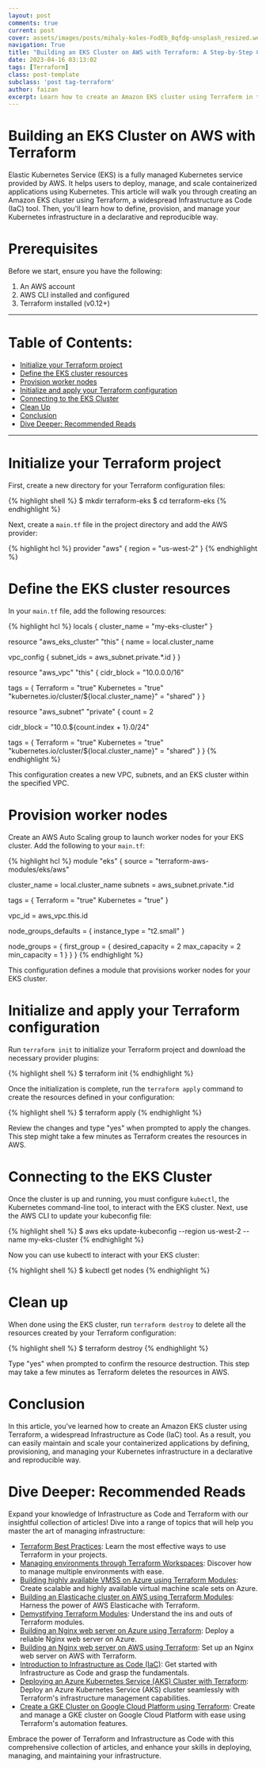 ```yaml
---
layout: post
comments: true
current: post
cover: assets/images/posts/mihaly-koles-FodEb_8qfdg-unsplash_resized.webp
navigation: True
title: "Building an EKS Cluster on AWS with Terraform: A Step-by-Step Guide"
date: 2023-04-16 03:13:02
tags: [Terraform]
class: post-template
subclass: 'post tag-terraform'
author: faizan
excerpt: Learn how to create an Amazon EKS cluster using Terraform in this comprehensive, step-by-step tutorial with real-world code examples.
---
```


# Building an EKS Cluster on AWS with Terraform

Elastic Kubernetes Service (EKS) is a fully managed Kubernetes service provided by AWS. It helps users to deploy, manage, and scale containerized applications using Kubernetes. This article will walk you through creating an Amazon EKS cluster using Terraform, a widespread Infrastructure as Code (IaC) tool. Then, you'll learn how to define, provision, and manage your Kubernetes infrastructure in a declarative and reproducible way.

# Prerequisites

Before we start, ensure you have the following:

1. An AWS account
2. AWS CLI installed and configured
3. Terraform installed (v0.12+)

***
# Table of Contents:

* [Initialize your Terraform project](#initialize-your-terraform-project)
* [Define the EKS cluster resources](#define-the-eks-cluster-resources)
* [Provision worker nodes](#provision-worker-nodes)
* [Initialize and apply your Terraform configuration](#initialize-and-apply-your-terraform-configuration)
* [Connecting to the EKS Cluster](#connecting-to-the-eks-cluster)
* [Clean Up](#clean-up)
* [Conclusion](#conclusion)
* [Dive Deeper: Recommended Reads](#dive-deeper-recommended-reads)

***

# Initialize your Terraform project

First, create a new directory for your Terraform configuration files:

{% highlight shell %}
$ mkdir terraform-eks
$ cd terraform-eks
{% endhighlight %}

Next, create a `main.tf` file in the project directory and add the AWS provider:

{% highlight hcl %}
provider "aws" {
  region = "us-west-2"
}
{% endhighlight %}

# Define the EKS cluster resources

In your `main.tf` file, add the following resources:

{% highlight hcl %}
locals {
  cluster_name = "my-eks-cluster"
}

resource "aws_eks_cluster" "this" {
  name = local.cluster_name

  vpc_config {
    subnet_ids = aws_subnet.private.*.id
  }
}

resource "aws_vpc" "this" {
  cidr_block = "10.0.0.0/16"

  tags = {
    Terraform = "true"
    Kubernetes = "true"
    "kubernetes.io/cluster/${local.cluster_name}" = "shared"
  }
}

resource "aws_subnet" "private" {
  count = 2

  cidr_block = "10.0.${count.index + 1}.0/24"

  tags = {
    Terraform = "true"
    Kubernetes = "true"
    "kubernetes.io/cluster/${local.cluster_name}" = "shared"
  }
}
{% endhighlight %}

This configuration creates a new VPC, subnets, and an EKS cluster within the specified VPC.

# Provision worker nodes

Create an AWS Auto Scaling group to launch worker nodes for your EKS cluster. Add the following to your `main.tf`:

{% highlight hcl %}
module "eks" {
  source = "terraform-aws-modules/eks/aws"

  cluster_name = local.cluster_name
  subnets      = aws_subnet.private.*.id

  tags = {
    Terraform = "true"
    Kubernetes = "true"
  }

  vpc_id = aws_vpc.this.id

  node_groups_defaults = {
    instance_type = "t2.small"
  }

  node_groups = {
    first_group = {
      desired_capacity = 2
      max_capacity     = 2
      min_capacity     = 1
    }
  }
}
{% endhighlight %}

This configuration defines a module that provisions worker nodes for your EKS cluster.

# Initialize and apply your Terraform configuration

Run `terraform init` to initialize your Terraform project and download the necessary provider plugins:

{% highlight shell %}
$ terraform init
{% endhighlight %}

Once the initialization is complete, run the `terraform apply` command to create the resources defined in your configuration:

{% highlight shell %}
$ terraform apply
{% endhighlight %}

Review the changes and type "yes" when prompted to apply the changes. This step might take a few minutes as Terraform creates the resources in AWS.

# Connecting to the EKS Cluster

Once the cluster is up and running, you must configure `kubectl`, the Kubernetes command-line tool, to interact with the EKS cluster. Next, use the AWS CLI to update your kubeconfig file:

{% highlight shell %}
$ aws eks update-kubeconfig --region us-west-2 --name my-eks-cluster
{% endhighlight %}

Now you can use kubectl to interact with your EKS cluster:

{% highlight shell %}
$ kubectl get nodes
{% endhighlight %}

# Clean up

When done using the EKS cluster, run `terraform destroy` to delete all the resources created by your Terraform configuration:

{% highlight shell %}
$ terraform destroy
{% endhighlight %}

Type "yes" when prompted to confirm the resource destruction. This step may take a few minutes as Terraform deletes the resources in AWS.

# Conclusion

In this article, you've learned how to create an Amazon EKS cluster using Terraform, a widespread Infrastructure as Code (IaC) tool. As a result, you can easily maintain and scale your containerized applications by defining, provisioning, and managing your Kubernetes infrastructure in a declarative and reproducible way.

# Dive Deeper: Recommended Reads

Expand your knowledge of Infrastructure as Code and Terraform with our insightful collection of articles! Dive into a range of topics that will help you master the art of managing infrastructure:

* [Terraform Best Practices](/terraform-best-practices): Learn the most effective ways to use Terraform in your projects.
* [Managing environments through Terraform Workspaces](/managing-environments-through-terraform-workspaces): Discover how to manage multiple environments with ease.
* [Building highly available VMSS on Azure using Terraform Modules](/building-highly-available-vmss-on-azure-using-terraform-modules): Create scalable and highly available virtual machine scale sets on Azure.
* [Building an Elasticache cluster on AWS using Terraform Modules](/building-an-elasticache-cluster-on-aws-using-terraform-modules): Harness the power of AWS Elasticache with Terraform.
* [Demystifying Terraform Modules](/demystifying-terraform-modules): Understand the ins and outs of Terraform modules.
* [Building an Nginx web server on Azure using Terraform](/building-an-nginx-webserver-on-azure-using-terraform): Deploy a reliable Nginx web server on Azure.
* [Building an Nginx web server on AWS using Terraform](/building-an-nginx-webserver-on-aws-using-terraform): Set up an Nginx web server on AWS with Terraform.
* [Introduction to Infrastructure as Code (IaC)](/introduction-to-infrastructure-as-code): Get started with Infrastructure as Code and grasp the fundamentals.
* [Deploying an Azure Kubernetes Service (AKS) Cluster with Terraform](/deploying-an-azure-kubernetes-service-aks-cluster-with-terraform): Deploy an Azure Kubernetes Service (AKS) cluster seamlessly with Terraform's infrastructure management capabilities.
* [Create a GKE Cluster on Google Cloud Platform using Terraform](/create-a-gke-cluster-on-google-cloud-platform-using-terraform): Create and manage a GKE cluster on Google Cloud Platform with ease using Terraform's automation features.

Embrace the power of Terraform and Infrastructure as Code with this comprehensive collection of articles, and enhance your skills in deploying, managing, and maintaining your infrastructure.